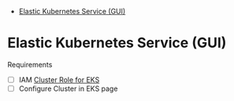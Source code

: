 - [Elastic Kubernetes Service (GUI)](#elastic-kubernetes-service-gui)

# Elastic Kubernetes Service (GUI)
Requirements
- [ ] IAM [Cluster Role for EKS](https://docs.aws.amazon.com/eks/latest/userguide/service_IAM_role.html#create-service-role)
- [ ] Configure Cluster in EKS page